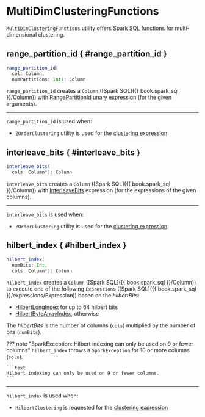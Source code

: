 # MultiDimClusteringFunctions

`MultiDimClusteringFunctions` utility offers Spark SQL functions for multi-dimensional clustering.

## range_partition_id { #range_partition_id }

```scala
range_partition_id(
  col: Column,
  numPartitions: Int): Column
```

`range_partition_id` creates a `Column` ([Spark SQL]({{ book.spark_sql }}/Column)) with [RangePartitionId](RangePartitionId.md) unary expression (for the given arguments).

---

`range_partition_id` is used when:

* `ZOrderClustering` utility is used for the [clustering expression](ZOrderClustering.md#getClusteringExpression)

## interleave_bits { #interleave_bits }

```scala
interleave_bits(
  cols: Column*): Column
```

`interleave_bits` creates a `Column` ([Spark SQL]({{ book.spark_sql }}/Column)) with [InterleaveBits](InterleaveBits.md) expression (for the expressions of the given columns).

---

`interleave_bits` is used when:

* `ZOrderClustering` utility is used for the [clustering expression](ZOrderClustering.md#getClusteringExpression)

## hilbert_index { #hilbert_index }

```scala
hilbert_index(
  numBits: Int,
  cols: Column*): Column
```

`hilbert_index` creates a `Column` ([Spark SQL]({{ book.spark_sql }}/Column)) to execute one of the following `Expression`s ([Spark SQL]({{ book.spark_sql }}/expressions/Expression)) based on the _hilbertBits_:

* [HilbertLongIndex](HilbertLongIndex.md) for up to 64 hilbert bits
* [HilbertByteArrayIndex](HilbertByteArrayIndex.md), otherwise

The _hilbertBits_ is the number of columns (`cols`) multiplied by the number of bits (`numBits`).

??? note "SparkException: Hilbert indexing can only be used on 9 or fewer columns"
    `hilbert_index` throws a `SparkException` for 10 or more columns (`cols`).

    ```text
    Hilbert indexing can only be used on 9 or fewer columns.
    ```

---

`hilbert_index` is used when:

* `HilbertClustering` is requested for the [clustering expression](HilbertClustering.md#getClusteringExpression)
